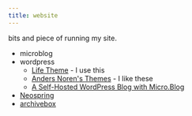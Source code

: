 ```yaml
---
title: website
---
```


bits and piece of running my site.

- microblog
- wordpress
    - [Life Theme](https://github.com/kangabell/lifetheme) - I use this
    - [Anders Noren's Themes](https://andersnoren.se/teman/) - I like these
    - [A Self-Hosted WordPress Blog with Micro.Blog](https://phoneboy.com/2018/01/13/a-self-hosted-wordpress-blog-with-micro-blog)
- [Neospring](https://neospring.brandur.org/)
- [archivebox](https://archivebox.io/)